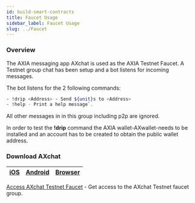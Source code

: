 ```yaml
---
id: build-smart-contracts
title: Faucet Usage
sidebar_label: Faucet Usage
slug: ../Faucet
---
```



### Overview
The AXIA messaging app AXchat is used as the AXIA Testnet Faucet. A Testnet group chat has been setup and a bot listens for incoming messages.

The bot listens for the 2 following commands:
```bash
- !drip <Address> - Send ${unit}s to <Address>
- !help - Print a help message`.
```
All other messages in in this group including p2p are ignored.

In order to test the **!drip** command the AXIA wallet-AXwallet-needs to be installed and an account has to be created to obtain the public wallet address. 

### Download AXchat
| [iOS](https://apps.apple.com/us/app/axchat/id1488557383)                                                         | [Android](https://play.google.com/store/apps/details?id=com.axia&hl=en_IN&gl=US)|   [Browser](https://axchat.io/login) |
| ------------------------------------------------------------------- | ----------------- |  -------- |










[Access AXchat Testnet Faucet](https://discord.gg/ebjsN9ByMb) - Get access to the AXchat Testnet faucet group.
